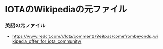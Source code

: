 # IOTAのWikipediaの元ファイル

### 英語の元ファイル
- https://www.reddit.com/r/Iota/comments/8e8pas/comefrombeyonds_wikipedia_offer_for_iota_community/

